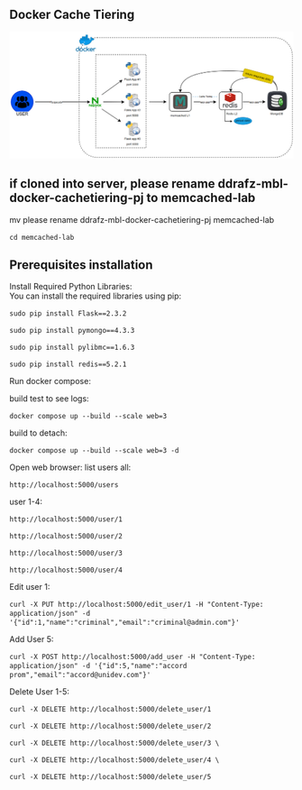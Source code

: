 ## Docker Cache Tiering
![Docker Cache Tiering](docker-cachetiering-diagram1.png)

## if cloned into server, please rename ddrafz-mbl-docker-cachetiering-pj to memcached-lab

mv please rename ddrafz-mbl-docker-cachetiering-pj memcached-lab
```
cd memcached-lab
```

## Prerequisites installation

Install Required Python Libraries: \
You can install the required libraries using pip:
```
sudo pip install Flask==2.3.2
```
```
sudo pip install pymongo==4.3.3
```
```
sudo pip install pylibmc==1.6.3
```
```
sudo pip install redis==5.2.1
```

Run docker compose:

build test to see logs:
```
docker compose up --build --scale web=3
```
build to detach:
```
docker compose up --build --scale web=3 -d
```
Open web browser:
list users all:
```
http://localhost:5000/users
```
user 1-4:
```
http://localhost:5000/user/1
```
```
http://localhost:5000/user/2
```
```
http://localhost:5000/user/3
```
```
http://localhost:5000/user/4
```

Edit user 1:
```
curl -X PUT http://localhost:5000/edit_user/1 -H "Content-Type: application/json" -d '{"id":1,"name":"criminal","email":"criminal@admin.com"}'
```
Add User 5:
```
curl -X POST http://localhost:5000/add_user -H "Content-Type: application/json" -d '{"id":5,"name":"accord prom","email":"accord@unidev.com"}'
```

Delete User 1-5:
```
curl -X DELETE http://localhost:5000/delete_user/1
```
```
curl -X DELETE http://localhost:5000/delete_user/2
```
```
curl -X DELETE http://localhost:5000/delete_user/3 \
```
```
curl -X DELETE http://localhost:5000/delete_user/4 \
```
```
curl -X DELETE http://localhost:5000/delete_user/5
```
